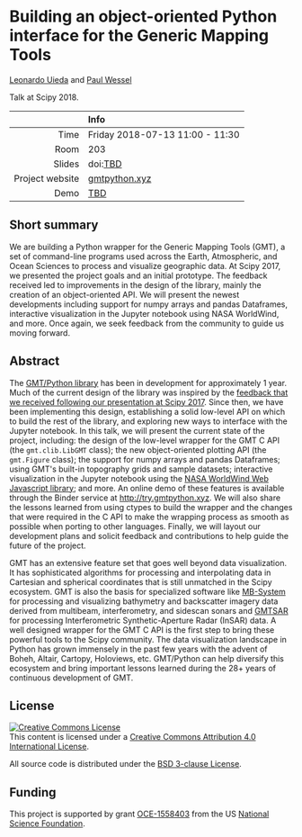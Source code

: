 # Building an object-oriented Python interface for the Generic Mapping Tools

[Leonardo Uieda](http://www.leouieda.com)
and
[Paul Wessel](http://www.soest.hawaii.edu/wessel/)

Talk at Scipy 2018.

||Info|
|---:|:---|
|Time|Friday 2018-07-13 11:00 - 11:30|
|Room|203|
|Slides|doi:[TBD](https://doi.org/)|
|Project website|[gmtpython.xyz](http://gmtpython.xyz/)|
|Demo|[TBD](...)|


## Short summary

We are building a Python wrapper for the Generic Mapping Tools (GMT), a set of
command-line programs used across the Earth, Atmospheric, and Ocean Sciences to
process and visualize geographic data. At Scipy 2017, we presented the project
goals and an initial prototype. The feedback received led to improvements in
the design of the library, mainly the creation of an object-oriented API. We
will present the newest developments including support for numpy arrays and
pandas Dataframes, interactive visualization in the Jupyter notebook using NASA
WorldWind, and more. Once again, we seek feedback from the community to guide
us moving forward.

## Abstract

The [GMT/Python library](http://www.gmtpython.xyz) has been in development for
approximately 1 year. Much of the current design of the library was inspired by
the [feedback that we received following our presentation at Scipy
2017](http://www.leouieda.com/blog/gmt-after-scipy2017.html). Since then, we
have been implementing this design, establishing a solid low-level API on which
to build the rest of the library, and exploring new ways to interface with the
Jupyter notebook. In this talk, we will present the current state of the
project, including: the design of the low-level wrapper for the GMT C API (the
`gmt.clib.LibGMT` class); the new object-oriented plotting API (the
`gmt.Figure` class); the support for numpy arrays and pandas Dataframes; using
GMT's built-in topography grids and sample datasets; interactive visualization
in the Jupyter notebook using the [NASA WorldWind Web Javascript
library](https://worldwind.arc.nasa.gov); and more. An online demo of these
features is available through the Binder service at http://try.gmtpython.xyz.
We will also share the lessons learned from using ctypes to build the wrapper
and the changes that were required in the C API to make the wrapping process as
smooth as possible when porting to other languages. Finally, we will layout our
development plans and solicit feedback and contributions to help guide the
future of the project.

GMT has an extensive feature set that goes well beyond data visualization. It
has sophisticated algorithms for processing and interpolating data in Cartesian
and spherical coordinates that is still unmatched in the Scipy ecosystem. GMT
is also the basis for specialized software like
[MB-System](https://www.mbari.org/products/research-software/mb-system) for
processing and visualizing bathymetry and backscatter imagery data derived from
multibeam, interferometry, and sidescan sonars and
[GMTSAR](http://topex.ucsd.edu/gmtsar) for processing Interferometric
Synthetic-Aperture Radar (InSAR) data. A well designed wrapper for the GMT C
API is the first step to bring these powerful tools to the Scipy community. The
data visualization landscape in Python has grown immensely in the past few
years with the advent of Boheh, Altair, Cartopy, Holoviews, etc. GMT/Python can
help diversify this ecosystem and bring important lessons learned during the
28+ years of continuous development of GMT.


## License

<a rel="license" href="http://creativecommons.org/licenses/by/4.0/"><img
alt="Creative Commons License" style="border-width:0"
src="https://i.creativecommons.org/l/by/4.0/88x31.png" /></a><br>
This content is licensed under a <a rel="license"
href="http://creativecommons.org/licenses/by/4.0/">Creative Commons Attribution
4.0 International License</a>.

All source code is distributed under the [BSD 3-clause
License](https://opensource.org/licenses/BSD-3-Clause).


## Funding

This project is supported by grant
[OCE-1558403](https://www.nsf.gov/awardsearch/showAward?AWD_ID=1558403) from the US
[National Science Foundation](https://www.nsf.gov/).

